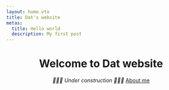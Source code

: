 ```yaml
---
layout: home.vto
title: Dat's website
metas:
  title: Hello world
  description: My first post
---
```


<header>
<h1> Welcome to Dat website
</h1>
<em>🚧🚧🚧 Under construction 🚧🚧🚧</em>
<a href="/about">About me</a>

</header>